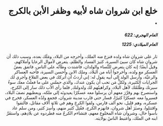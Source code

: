 <h1 dir="rtl">خلع ابن شروان شاه لأبيه وظفر الأبن بالكرج .</h1>

<h5 dir="rtl">العام الهجري:  622

العام الميلادي: 1225

</h5>

<p dir="rtl">ثار على شروان شاه ولده فنزع منه الملك، وأخرجه من البلاد، ومَلَك بعده، وسبب ذلك أن شروان شاه كان سيئ السيرة، كثيرَ الفساد والظلم، يتعرض لأموال الرعايا وأملاكهم، وقيل أيضًا: إنه كان يتعرض للنِّساء والولدان، فاشتدت وطأتُه على الناس، فاتفق بعضُ العسكر مع ولده، وأخرجوا أباه من البلاد، وملك الابن وأحسن السيرة، فأحبه العساكر والرعيَّة، وأرسل الولد إلى أبيه يقول له: إني أردتُ أن أتركك في بعض القلاعِ وأجري لك الجرايات الكثيرة، ولكلِّ مَن تحب أن يكون عندك، والذي حملني على ما فعلتُ معك سوءُ سيرتك وظُلمُك لأهل البلاد، وكراهيتُهم لك ولدولتك, فلما رأى الأب ذلك سار إلى الكرج، واستصرخ بهم وقرَّرَ معهم أن يرسلوا معه عسكرًا يعيدونَه إلى ملكه، ويعطيهم نصفَ البلاد، فسيروا معه عسكرًا كثيرًا، فسار حتى قارب مدينة شروان، فجمع ولدُه العسكر، فخرج في عسكره، وهم قليل، نحو ألف فارس، ولقوا الكرجَ وهم في ثلاثة آلاف مقاتل، فالتقوا واقتتلوا، وصبَرَ أهل شروان، فانهزم الكرج، فقُتِلَ كثير منهم، وأُسِرَ كثير، ومن سلم عاد بأسوأ حال، وشروان شاه المخلوع معهم، فتشاءم الكرجُ منه فطردوه عن بلادِهم، واستقَرَّ ابنه في الملك، واغتبط الناسُ بولايته.</p></br>
